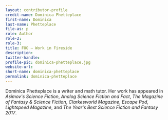 ```yaml
---
layout: contributor-profile
credit-name: Dominica Phetteplace
first-name: Dominica
last-name: Phetteplace
file-as: p
role: Author
role-2:
role-3:
title: FOO — Work in Fireside
description: 
twitter-handle:
profile-pic: dominica-phetteplace.jpg
website-url:
short-name: dominica-phetteplace
permalink: dominica-phetteplace
---
```

Dominica Phetteplace is a writer and math tutor. Her work has appeared in _Asimov's Science Fiction_, _Analog Science Fiction and Fact_, _The Magazine of Fantasy & Science Fiction_, _Clarkesworld Magazine_, _Escape Pod_, _Lightspeed Magazine_, and _The Year's Best Science Fiction and Fantasy 2017_.
